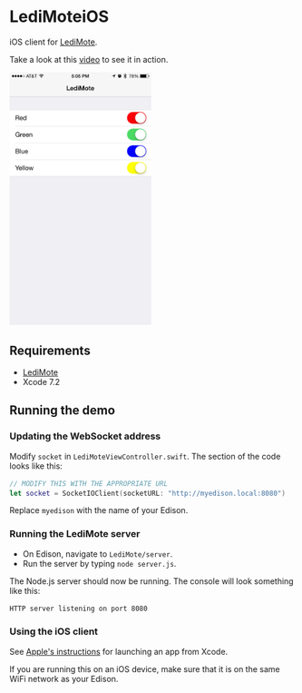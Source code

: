 # LediMoteiOS

iOS client for [LediMote](https://github.com/drejkim/LediMote).

Take a look at this [video](https://youtu.be/i61g4aYkrI0) to see it in action.

<img src="https://raw.githubusercontent.com/drejkim/LediMoteiOS/master/screenshots/LediMote.png" width="250">

## Requirements

* [LediMote](https://github.com/drejkim/LediMote)
* Xcode 7.2

## Running the demo

### Updating the WebSocket address

Modify `socket` in `LediMoteViewController.swift`. The section of the code looks like this:

```swift
// MODIFY THIS WITH THE APPROPRIATE URL
let socket = SocketIOClient(socketURL: "http://myedison.local:8080")
```

Replace `myedison` with the name of your Edison.

### Running the LediMote server

* On Edison, navigate to `LediMote/server`.
* Run the server by typing `node server.js`.

The Node.js server should now be running. The console will look something like this:

```bash
HTTP server listening on port 8080
```

### Using the iOS client

See [Apple's instructions](https://developer.apple.com/library/ios/documentation/ToolsLanguages/Conceptual/Xcode_Overview/RunYourApp.html) for launching an app from Xcode.

If you are running this on an iOS device, make sure that it is on the same WiFi network as your Edison.
